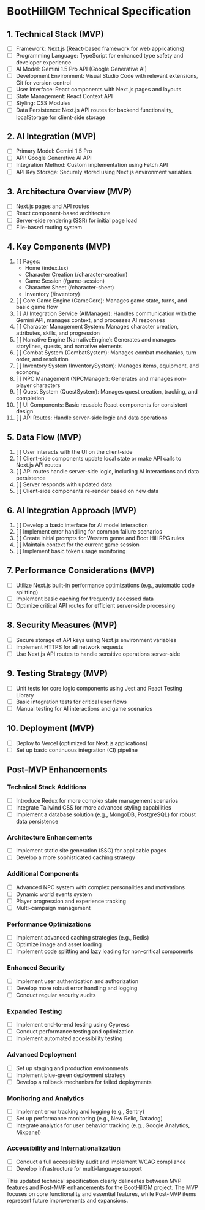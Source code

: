 # BootHillGM Technical Specification

## 1. Technical Stack (MVP)
- [ ] Framework: Next.js (React-based framework for web applications)
- [ ] Programming Language: TypeScript for enhanced type safety and developer experience
- [ ] AI Model: Gemini 1.5 Pro API (Google Generative AI)
- [ ] Development Environment: Visual Studio Code with relevant extensions, Git for version control
- [ ] User Interface: React components with Next.js pages and layouts
- [ ] State Management: React Context API
- [ ] Styling: CSS Modules
- [ ] Data Persistence: Next.js API routes for backend functionality, localStorage for client-side storage

## 2. AI Integration (MVP)
- [ ] Primary Model: Gemini 1.5 Pro
- [ ] API: Google Generative AI API
- [ ] Integration Method: Custom implementation using Fetch API
- [ ] API Key Storage: Securely stored using Next.js environment variables

## 3. Architecture Overview (MVP)
- [ ] Next.js pages and API routes
- [ ] React component-based architecture
- [ ] Server-side rendering (SSR) for initial page load
- [ ] File-based routing system

## 4. Key Components (MVP)
1. [ ] Pages:
   - Home (index.tsx)
   - Character Creation (/character-creation)
   - Game Session (/game-session)
   - Character Sheet (/character-sheet)
   - Inventory (/inventory)
2. [ ] Core Game Engine (GameCore): Manages game state, turns, and basic game flow
3. [ ] AI Integration Service (AIManager): Handles communication with the Gemini API, manages context, and processes AI responses
4. [ ] Character Management System: Manages character creation, attributes, skills, and progression
5. [ ] Narrative Engine (NarrativeEngine): Generates and manages storylines, quests, and narrative elements
6. [ ] Combat System (CombatSystem): Manages combat mechanics, turn order, and resolution
7. [ ] Inventory System (InventorySystem): Manages items, equipment, and economy
8. [ ] NPC Management (NPCManager): Generates and manages non-player characters
9. [ ] Quest System (QuestSystem): Manages quest creation, tracking, and completion
10. [ ] UI Components: Basic reusable React components for consistent design
11. [ ] API Routes: Handle server-side logic and data operations

## 5. Data Flow (MVP)
1. [ ] User interacts with the UI on the client-side
2. [ ] Client-side components update local state or make API calls to Next.js API routes
3. [ ] API routes handle server-side logic, including AI interactions and data persistence
4. [ ] Server responds with updated data
5. [ ] Client-side components re-render based on new data

## 6. AI Integration Approach (MVP)
1. [ ] Develop a basic interface for AI model interaction
2. [ ] Implement error handling for common failure scenarios
3. [ ] Create initial prompts for Western genre and Boot Hill RPG rules
4. [ ] Maintain context for the current game session
5. [ ] Implement basic token usage monitoring

## 7. Performance Considerations (MVP)
- [ ] Utilize Next.js built-in performance optimizations (e.g., automatic code splitting)
- [ ] Implement basic caching for frequently accessed data
- [ ] Optimize critical API routes for efficient server-side processing

## 8. Security Measures (MVP)
- [ ] Secure storage of API keys using Next.js environment variables
- [ ] Implement HTTPS for all network requests
- [ ] Use Next.js API routes to handle sensitive operations server-side

## 9. Testing Strategy (MVP)
- [ ] Unit tests for core logic components using Jest and React Testing Library
- [ ] Basic integration tests for critical user flows
- [ ] Manual testing for AI interactions and game scenarios

## 10. Deployment (MVP)
- [ ] Deploy to Vercel (optimized for Next.js applications)
- [ ] Set up basic continuous integration (CI) pipeline

## Post-MVP Enhancements

### Technical Stack Additions
- [ ] Introduce Redux for more complex state management scenarios
- [ ] Integrate Tailwind CSS for more advanced styling capabilities
- [ ] Implement a database solution (e.g., MongoDB, PostgreSQL) for robust data persistence

### Architecture Enhancements
- [ ] Implement static site generation (SSG) for applicable pages
- [ ] Develop a more sophisticated caching strategy

### Additional Components
- [ ] Advanced NPC system with complex personalities and motivations
- [ ] Dynamic world events system
- [ ] Player progression and experience tracking
- [ ] Multi-campaign management

### Performance Optimizations
- [ ] Implement advanced caching strategies (e.g., Redis)
- [ ] Optimize image and asset loading
- [ ] Implement code splitting and lazy loading for non-critical components

### Enhanced Security
- [ ] Implement user authentication and authorization
- [ ] Develop more robust error handling and logging
- [ ] Conduct regular security audits

### Expanded Testing
- [ ] Implement end-to-end testing using Cypress
- [ ] Conduct performance testing and optimization
- [ ] Implement automated accessibility testing

### Advanced Deployment
- [ ] Set up staging and production environments
- [ ] Implement blue-green deployment strategy
- [ ] Develop a rollback mechanism for failed deployments

### Monitoring and Analytics
- [ ] Implement error tracking and logging (e.g., Sentry)
- [ ] Set up performance monitoring (e.g., New Relic, Datadog)
- [ ] Integrate analytics for user behavior tracking (e.g., Google Analytics, Mixpanel)

### Accessibility and Internationalization
- [ ] Conduct a full accessibility audit and implement WCAG compliance
- [ ] Develop infrastructure for multi-language support

This updated technical specification clearly delineates between MVP features and Post-MVP enhancements for the BootHillGM project. The MVP focuses on core functionality and essential features, while Post-MVP items represent future improvements and expansions.